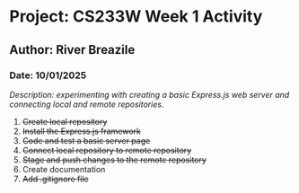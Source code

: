 # Project: CS233W Week 1 Activity<br/>
## Author: River Breazile<br/>
### Date: 10/01/2025<br/>
_Description: experimenting with creating a basic Express.js web server and connecting local and remote repositories._
1. ~~Create local repository~~
2. ~~Install the Express.js framework~~
3. ~~Code and test a basic server page~~
4. ~~Connect local repository to remote repository~~
5. ~~Stage and push changes to the remote repository~~
6. Create documentation
7. ~~Add .gitignore file~~